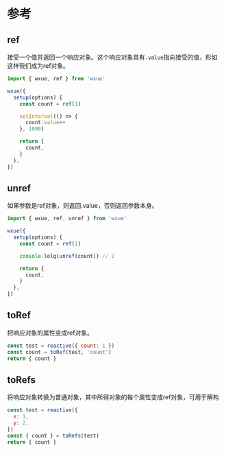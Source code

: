 # 参考
## ref
接受一个值并返回一个响应对象。这个响应对象具有`.value`指向接受的值，形如这样我们成为ref对象。
```javascript
import { wxue, ref } from 'wxue'

wxue({
  setup(options) {
    const count = ref(1)

    setInterval(() => {
      count.value++
    }, 1000)

    return {
      count,
    }
  },
})
```

## unref
如果参数是ref对象，则返回.value，否则返回参数本身。
```javascript
import { wxue, ref, unref } from 'wxue'

wxue({
  setup(options) {
    const count = ref(1)

    console.lolg(unref(count)) // 1

    return {
      count,
    }
  },
})
```
## toRef
把响应对象的属性变成ref对象。
```javascript
const test = reactive({ count: 1 })
const count = toRef(test, 'count')
return { count }
```

## toRefs
将响应对象转换为普通对象，其中所得对象的每个属性变成ref对象，可用于解构
```javascript
const test = reactive({
  x: 1,
  y: 2,
})
const { count } = toRefs(test)
return { count }
```